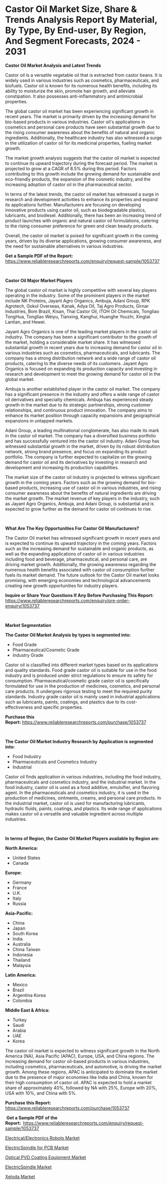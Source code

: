 <p><h1>Castor Oil Market Size, Share & Trends Analysis Report By Material, By Type, By End-user, By Region, And Segment Forecasts, 2024 - 2031</h1></p><p><strong>Castor Oil Market Analysis and Latest Trends</strong></p>
<p><p>Castor oil is a versatile vegetable oil that is extracted from castor beans. It is widely used in various industries such as cosmetics, pharmaceuticals, and biofuels. Castor oil is known for its numerous health benefits, including its ability to moisturize the skin, promote hair growth, and alleviate constipation. It also possesses anti-inflammatory and antimicrobial properties.</p><p>The global castor oil market has been experiencing significant growth in recent years. The market is primarily driven by the increasing demand for bio-based products in various industries. Castor oil's applications in cosmetics and personal care products have seen substantial growth due to the rising consumer awareness about the benefits of natural and organic ingredients. Additionally, the healthcare industry has also witnessed a surge in the utilization of castor oil for its medicinal properties, fueling market growth.</p><p>The market growth analysis suggests that the castor oil market is expected to continue its upward trajectory during the forecast period. The market is projected to grow at a CAGR of 8.5% during this period. Factors contributing to this growth include the growing demand for sustainable and eco-friendly products, the expansion of the cosmetic industry, and the increasing adoption of castor oil in the pharmaceutical sector.</p><p>In terms of the latest trends, the castor oil market has witnessed a surge in research and development activities to enhance its properties and expand its applications further. Manufacturers are focusing on developing innovative products using castor oil, such as biodegradable plastics, lubricants, and biodiesel. Additionally, there has been an increasing trend of product launches with organic and natural castor oil formulations, catering to the rising consumer preference for green and clean beauty products.</p><p>Overall, the castor oil market is poised for significant growth in the coming years, driven by its diverse applications, growing consumer awareness, and the need for sustainable alternatives in various industries.</p></p>
<p><strong>Get a Sample PDF of the Report:&nbsp;</strong> <a href="https://www.reliableresearchreports.com/enquiry/request-sample/1053737">https://www.reliableresearchreports.com/enquiry/request-sample/1053737</a></p>
<p>&nbsp;</p>
<p><strong>Castor Oil Major Market Players</strong></p>
<p><p>The global castor oil market is highly competitive with several key players operating in the industry. Some of the prominent players in the market include NK Proteins, Jayant Agro Organics, Ambuja, Adani Group, RPK Agrotech, Gokul Overseas, Kanak, Adya Oil, Taj Agro Products, Girnar Industries, Bom Brazil, Kisan, Thai Castor Oil, ITOH Oil Chemicals, Tongliao TongHua, Tongliao Weiyu, Tianxing, Kanghui, Huanghe Youzhi, Xingtai Lantian, and Hewei.</p><p>Jayant Agro Organics is one of the leading market players in the castor oil industry. The company has been a significant contributor to the growth of the market, holding a considerable market share. It has witnessed substantial growth in recent years due to increasing demand for castor oil in various industries such as cosmetics, pharmaceuticals, and lubricants. The company has a strong distribution network and a wide range of castor oil products, catering to the diverse needs of its customers. Jayant Agro Organics is focused on expanding its production capacity and investing in research and development to meet the growing demand for castor oil in the global market.</p><p>Ambuja is another established player in the castor oil market. The company has a significant presence in the industry and offers a wide range of castor oil derivatives and specialty chemicals. Ambuja has experienced steady growth in the market due to its strategic partnerships, strong customer relationships, and continuous product innovation. The company aims to enhance its market position through capacity expansions and geographical expansions in untapped markets.</p><p>Adani Group, a leading multinational conglomerate, has also made its mark in the castor oil market. The company has a diversified business portfolio and has successfully ventured into the castor oil industry. Adani Group has witnessed substantial growth in the market, driven by its robust distribution network, strong brand presence, and focus on expanding its product portfolio. The company is further expected to capitalize on the growing demand for castor oil and its derivatives by investing in research and development and increasing its production capabilities.</p><p>The market size of the castor oil industry is projected to witness significant growth in the coming years. Factors such as the growing demand for bio-based products, increasing use of castor oil in various industries, and rising consumer awareness about the benefits of natural ingredients are driving the market growth. The market revenue of key players in the industry, such as Jayant Agro Organics, Ambuja, and Adani Group, is substantial and is expected to grow further as the demand for castor oil continues to rise.</p></p>
<p>&nbsp;</p>
<p><strong>What Are The Key Opportunities For Castor Oil Manufacturers?</strong></p>
<p><p>The Castor Oil market has witnessed significant growth in recent years and is expected to continue its upward trajectory in the coming years. Factors such as the increasing demand for sustainable and organic products, as well as the expanding applications of castor oil in various industries including food and beverage, pharmaceutical, and personal care, are driving market growth. Additionally, the growing awareness regarding the numerous health benefits associated with castor oil consumption further fuels its market demand. The future outlook for the Castor Oil market looks promising, with emerging economies and technological advancements creating new growth opportunities for industry players.</p></p>
<p><strong>Inquire or Share Your Questions If Any Before Purchasing This Report:</strong> <a href="https://www.reliableresearchreports.com/enquiry/pre-order-enquiry/1053737">https://www.reliableresearchreports.com/enquiry/pre-order-enquiry/1053737</a></p>
<p>&nbsp;</p>
<p><strong>Market Segmentation</strong></p>
<p><strong>The Castor Oil Market Analysis by types is segmented into:</strong></p>
<p><ul><li>Food Grade</li><li>Pharmaceutical/Cosmetic Grade</li><li>Industry Grade</li></ul></p>
<p><p>Castor oil is classified into different market types based on its applications and quality standards. Food grade castor oil is suitable for use in the food industry and is produced under strict regulations to ensure its safety for consumption. Pharmaceutical/cosmetic grade castor oil is specifically formulated for use in the production of medicines, cosmetics, and personal care products. It undergoes rigorous testing to meet the required purity standards. Industry grade castor oil is mainly used in industrial applications such as lubricants, paints, coatings, and plastics due to its cost-effectiveness and specific properties.</p></p>
<p><strong>Purchase this Report:&nbsp;</strong><a href="https://www.reliableresearchreports.com/purchase/1053737">https://www.reliableresearchreports.com/purchase/1053737</a></p>
<p>&nbsp;</p>
<p><strong>The Castor Oil Market Industry Research by Application is segmented into:</strong></p>
<p><ul><li>Food Industry</li><li>Pharmaceuticals and Cosmetics Industry</li><li>Industrial</li></ul></p>
<p><p>Castor oil finds application in various industries, including the food industry, pharmaceuticals and cosmetics industry, and the industrial market. In the food industry, castor oil is used as a food additive, emulsifier, and flavoring agent. In the pharmaceuticals and cosmetics industry, it is used in the production of medicines, ointments, creams, and personal care products. In the industrial market, castor oil is used for manufacturing lubricants, hydraulic fluids, paints, coatings, and plastics. Its wide range of applications makes castor oil a versatile and valuable ingredient across multiple industries.</p></p>
<p>&nbsp;</p>
<p><strong>In terms of Region, the Castor Oil Market Players available by Region are:</strong></p>
<p>
    <p> <strong> North America: </strong>
        <ul>
            <li>United States</li>
            <li>Canada</li>
        </ul>
        </p> 
    <p> <strong> Europe: </strong>
        <ul>
            <li>Germany</li>
            <li>France</li>
            <li>U.K.</li>
            <li>Italy</li>
            <li>Russia</li>
        </ul>
        </p> 
    <p> <strong> Asia-Pacific: </strong>
        <ul>
            <li>China</li>
            <li>Japan</li>
            <li>South Korea</li>
            <li>India</li>
            <li>Australia</li>
            <li>China Taiwan</li>
            <li>Indonesia</li>
            <li>Thailand</li>
            <li>Malaysia</li>
        </ul>
        </p> 
    <p> <strong> Latin America: </strong>
        <ul>
            <li>Mexico</li>
            <li>Brazil</li>
            <li>Argentina Korea</li>
            <li>Colombia</li>
        </ul>
        </p> 
    <p> <strong> Middle East & Africa: </strong>
        <ul>
            <li>Turkey</li>
            <li>Saudi</li>
            <li>Arabia</li>
            <li>UAE</li>
            <li>Korea</li>
        </ul>
    </p>
    </p>
<p><p>The castor oil market is expected to witness significant growth in the North America (NA), Asia Pacific (APAC), Europe, USA, and China regions. The increasing demand for castor oil-based products in various industries, including cosmetics, pharmaceuticals, and automotive, is driving the market growth. Among these regions, APAC is anticipated to dominate the market due to the presence of major economies like India and China, known for their high consumption of castor oil. APAC is expected to hold a market share of approximately 40%, followed by NA with 25%, Europe with 20%, USA with 10%, and China with 5%.</p></p>
<p><strong>Purchase this Report: </strong><a href="https://www.reliableresearchreports.com/purchase/1053737">https://www.reliableresearchreports.com/purchase/1053737</a></p>
<p>&nbsp;<strong>Get a Sample PDF of the Report:&nbsp;&nbsp;</strong><a href="https://www.reliableresearchreports.com/enquiry/request-sample/1053737">https://www.reliableresearchreports.com/enquiry/request-sample/1053737</a></p>
<p><strong></strong></p>
<p><p><a href="https://medium.com/@hannahrivera83/electrical-electronics-robots-market-competitive-analysis-market-trends-and-forecast-to-2031-457e799f7adb">Electrical/Electronics Robots Market</a></p><p><a href="https://www.linkedin.com/pulse/global-electricspindle-pcb-market-types-applications-major-axycc?trackingId=6MV81Lt3TwuiYIgrkbmAKw%3D%3D">ElectricSpindle for PCB Market</a></p><p><a href="https://medium.com/@hannahrivera83/optical-pvd-coating-equipment-market-insights-into-market-cagr-market-trends-and-growth-c85a61b953b0">Optical PVD Coating Equipment Market</a></p><p><a href="https://www.linkedin.com/pulse/electricspindle-market-size-growth-outlook-from-2024-2031-projecting-wmkpc?trackingId=O836gnZYTw%2BPr4oE6Fg02A%3D%3D">ElectricSpindle Market</a></p><p><a href="https://github.com/changoleonlaverguenzanoexiste/Market-Research-Report-List-1/blob/main/xeloda-market.md">Xeloda Market</a></p></p>